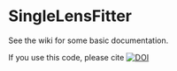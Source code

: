 # SingleLensFitter

See the wiki for some basic documentation.

If you use this code, please cite 
<a href="https://doi.org/10.5281/zenodo.265134"><img src="https://zenodo.org/badge/DOI/10.5281/zenodo.265134.svg" alt="DOI"></a>

